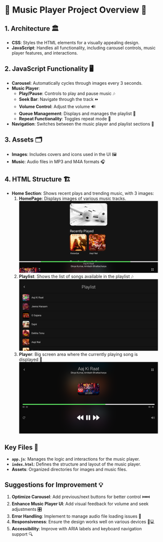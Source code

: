 # 🎵 **Music Player Project Overview** 🎵

## **1. Architecture** 🏛️

- **CSS**: Styles the HTML elements for a visually appealing design.
- **JavaScript**: Handles all functionality, including carousel controls, music player features, and interactions.

## **2. JavaScript Functionality** 🖥️

- **Carousel**: Automatically cycles through images every 3 seconds. 
- **Music Player**: 
  - **Play/Pause**: Controls to play and pause music 🎶
  - **Seek Bar**: Navigate through the track ⏩
  - **Volume Control**: Adjust the volume 🔊
  - **Queue Management**: Displays and manages the playlist 🎵
  - **Repeat Functionality**: Toggles repeat mode 🔁
- **Navigation**: Switches between the music player and playlist sections 🔄

## **3. Assets** 🗂️

- **Images**: Includes covers and icons used in the UI 🖼️
- **Music**: Audio files in MP3 and M4A formats 🎧

## **4. HTML Structure** 🏗️

- **Home Section**: Shows recent plays and trending music, with 3 images:
  1. **HomePage**: Displays images of various music tracks.
![HomePage](assets/images/Homepage.png)
  2. **Playlist**: Shows the list of songs available in the playlist 🎶
![Playlist](assets/images/Playlist.png)
  3. **Player**: Big screen area where the currently playing song is displayed 🎤
![Player](assets/images/Player.png)

## **Key Files** 📂

- **`app.js`**: Manages the logic and interactions for the music player.
- **`index.html`**: Defines the structure and layout of the music player.
- **Assets**: Organized directories for images and music files.

## **Suggestions for Improvement** 💡

1. **Optimize Carousel**: Add previous/next buttons for better control ⏮️⏭️
2. **Enhance Music Player UI**: Add visual feedback for volume and seek adjustments 🎛️
3. **Error Handling**: Implement to manage audio file loading issues 🚫
4. **Responsiveness**: Ensure the design works well on various devices 📱💻
5. **Accessibility**: Improve with ARIA labels and keyboard navigation support 🔍
